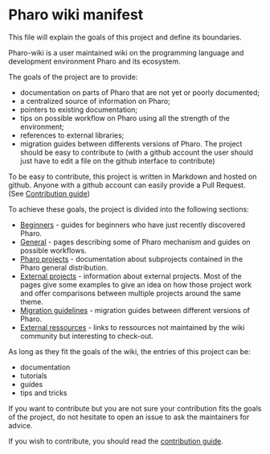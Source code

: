 # Pharo wiki manifest

This file will explain the goals of this project and define its boundaries. 

Pharo-wiki is a user maintained wiki on the programming language and development environment Pharo and its ecosystem.

The goals of the project are to provide:
- documentation on parts of Pharo that are not yet or poorly documented;
- a centralized source of information on Pharo;
- pointers to existing documentation;
- tips on possible workflow on Pharo using all the strength of the environment;
- references to external libraries;
- migration guides between differents versions of Pharo.
The project should be easy to contribute to (with a github account the user should just have to edit a file on the github interface to contribute)

To be easy to contribute, this project is written in Markdown and hosted on github. Anyone with a github account can easily provide a Pull Request. (See [Contribution guide](CONTRIBUTION.md))

To achieve these goals, the project is divided into the following sections:

* [Beginners](https://github.com/pharo-open-documentation/pharo-wiki#beginners) - guides for beginners who have just recently discovered Pharo.
* [General](https://github.com/pharo-open-documentation/pharo-wiki#general) - pages describing some of Pharo mechanism and guides on possible workflows.
* [Pharo projects](https://github.com/pharo-open-documentation/pharo-wiki#pharo-projects) - documentation about subprojects contained in the Pharo general distribution.
* [External projects](https://github.com/pharo-open-documentation/pharo-wiki#external-projects) - information about external projects. Most of the pages give some examples to give an idea on how those project work and offer comparisons between multiple projects around the same theme.
* [Migration guidelines](https://github.com/pharo-open-documentation/pharo-wiki#migration-guidelines) - migration guides between different versions of Pharo.
* [External ressources](https://github.com/pharo-open-documentation/pharo-wiki#external-ressources) - links to ressources not maintained by the wiki community but interesting to check-out.

As long as they fit the goals of the wiki, the entries of this project can be:
- documentation
- tutorials
- guides
- tips and tricks

If you want to contribute but you are not sure your contribution fits the goals of the project, do not hesitate to open an issue to ask the maintainers for advice.

If you wish to contribute, you should read the [contribution guide](CONTRIBUTION.md).
